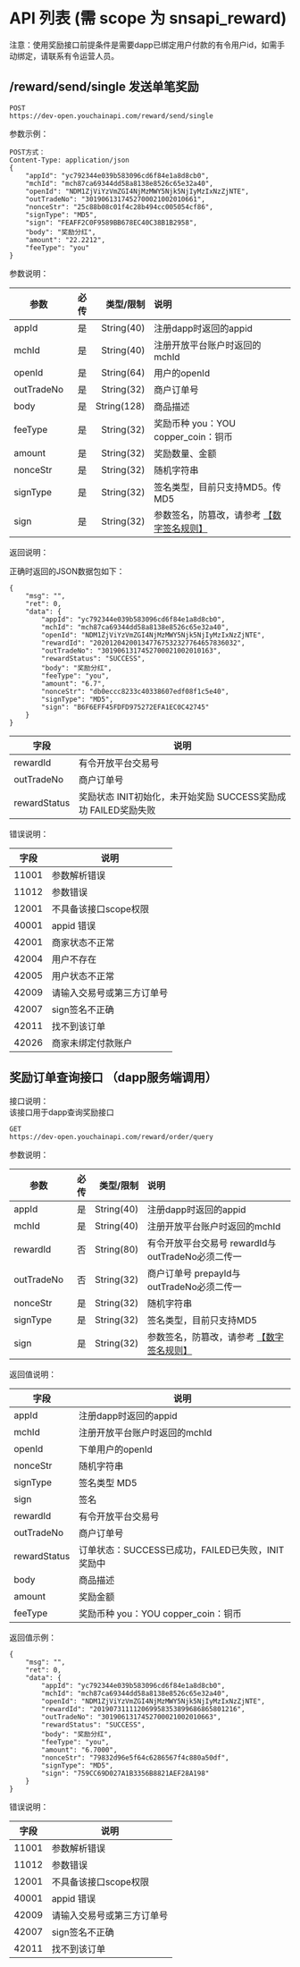 
# API 列表 (需 scope 为 snsapi_reward)
注意：使用奖励接口前提条件是需要dapp已绑定用户付款的有令用户id，如需手动绑定，请联系有令运营人员。

## /reward/send/single 发送单笔奖励

```
POST
https://dev-open.youchainapi.com/reward/send/single
```
参数示例：
```$xslt
POST方式：
Content-Type: application/json
{
    "appId": "yc792344e039b583096cd6f84e1a8d8cb0",
    "mchId": "mch87ca69344dd58a8138e8526c65e32a40",
    "openId": "NDM1ZjViYzVmZGI4NjMzMWY5Njk5NjIyMzIxNzZjNTE",
    "outTradeNo": "3019061317452700021002010661",
    "nonceStr": "25c88b08c01f4c28b494cc005054cf86",
    "signType": "MD5",
    "sign": "FEAFF2C0F9589BB678EC40C38B1B2958",
    "body": "奖励分红",
    "amount": "22.2212",
    "feeType": "you"
}
```
参数说明：

| 参数           | 必传    | 类型/限制    | 说明  |
| --------      | -----:  | --------:   | :---- |
| appId         | 是      | String(40)  | 注册dapp时返回的appid  |
| mchId         | 是      | String(40)  | 注册开放平台账户时返回的mchId |
| openId        | 是      | String(64)  | 用户的openId |
| outTradeNo    | 是      | String(32)  | 商户订单号 |
| body          | 是      | String(128) | 商品描述 |
| feeType       | 是      | String(32)  | 奖励币种 you：YOU copper_coin：铜币|
| amount        | 是      | String(32)  | 奖励数量、金额 |
| nonceStr      | 是      | String(32)  | 随机字符串 |
| signType      | 是      | String(32)  | 签名类型，目前只支持MD5。传MD5 |
| sign          | 是      | String(32)  | 参数签名，防篡改，请参考 [【数字签名规则】](sign.md) |

返回说明：

正确时返回的JSON数据包如下：

```
{
    "msg": "",
    "ret": 0,
    "data": {
        "appId": "yc792344e039b583096cd6f84e1a8d8cb0",
        "mchId": "mch87ca69344dd58a8138e8526c65e32a40",
        "openId": "NDM1ZjViYzVmZGI4NjMzMWY5Njk5NjIyMzIxNzZjNTE",
        "rewardId": "202012042001347767532327764657836032",
        "outTradeNo": "3019061317452700021002010163",
        "rewardStatus": "SUCCESS",
        "body": "奖励分红",
        "feeType": "you",
        "amount": "6.7",
        "nonceStr": "db0eccc8233c40338607edf08f1c5e40",
        "signType": "MD5",
        "sign": "B6F6EFF45FDFD975272EFA1EC0C42745"
    }
}
```

|字段|说明|
| --- | --- |
|rewardId|有令开放平台交易号|
|outTradeNo|商户订单号|
|rewardStatus|奖励状态 INIT初始化，未开始奖励 SUCCESS奖励成功 FAILED奖励失败|

错误说明：

| 字段      | 说明 |
| ---       | --- |
| 11001     | 参数解析错误 |
| 11012     | 参数错误 |
| 12001     | 不具备该接口scope权限 |
| 40001     | appid 错误 |
| 42001     | 商家状态不正常 |
| 42004     | 用户不存在 |
| 42005     | 用户状态不正常 |
| 42009     | 请输入交易号或第三方订单号 |
| 42007     | sign签名不正确 |
| 42011     | 找不到该订单 |
| 42026     | 商家未绑定付款账户 |



## 奖励订单查询接口 （dapp服务端调用）
接口说明：  
该接口用于dapp查询奖励接口
```
GET
https://dev-open.youchainapi.com/reward/order/query
```
参数说明：

| 参数           | 必传    | 类型/限制    | 说明  |
| --------      | -----:  | --------:   | :---- |
| appId         | 是      | String(40)  | 注册dapp时返回的appid |
| mchId         | 是      | String(40)  | 注册开放平台账户时返回的mchId |
| rewardId      | 否      | String(80)  | 有令开放平台交易号 rewardId与outTradeNo必须二传一 |
| outTradeNo    | 否      | String(32)  | 商户订单号 prepayId与outTradeNo必须二传一 |
| nonceStr      | 是      | String(32)  | 随机字符串 |
| signType      | 是      | String(32)  | 签名类型，目前只支持MD5 |
| sign          | 是      | String(32)  | 参数签名，防篡改，请参考 [【数字签名规则】](sign.md)  |

返回值说明：

| 字段            | 说明  |
| ---             | --- |
| appId           | 注册dapp时返回的appid |
| mchId           | 注册开放平台账户时返回的mchId |
| openId          | 下单用户的openId |
| nonceStr        | 随机字符串 |
| signType        | 签名类型 MD5 |
| sign	          | 签名|
| rewardId        | 有令开放平台交易号 |
| outTradeNo      | 商户订单号 |
| rewardStatus    | 订单状态：SUCCESS已成功，FAILED已失败，INIT奖励中 |
| body	          | 商品描述 |
| amount	      | 奖励金额 |
| feeType	      | 奖励币种 you：YOU copper_coin：铜币|
返回值示例：
```$xslt
{
    "msg": "",
    "ret": 0,
    "data": {
        "appId": "yc792344e039b583096cd6f84e1a8d8cb0",
        "mchId": "mch87ca69344dd58a8138e8526c65e32a40",
        "openId": "NDM1ZjViYzVmZGI4NjMzMWY5Njk5NjIyMzIxNzZjNTE",
        "rewardId": "201907311112069958353899686865801216",
        "outTradeNo": "3019061317452700021002010663",
        "rewardStatus": "SUCCESS",
        "body": "奖励分红",
        "feeType": "you",
        "amount": "6.7000",
        "nonceStr": "79832d96e5f64c6286567f4c880a50df",
        "signType": "MD5",
        "sign": "759CC69D027A1B3356B8821AEF28A198"
    }
}
```
错误说明：

| 字段      | 说明 |
| ---       | --- |
| 11001     | 参数解析错误 |
| 11012     | 参数错误 |
| 12001     | 不具备该接口scope权限 |
| 40001     | appid 错误 |
| 42009     | 请输入交易号或第三方订单号 |
| 42007     | sign签名不正确 |
| 42011     | 找不到该订单 |
